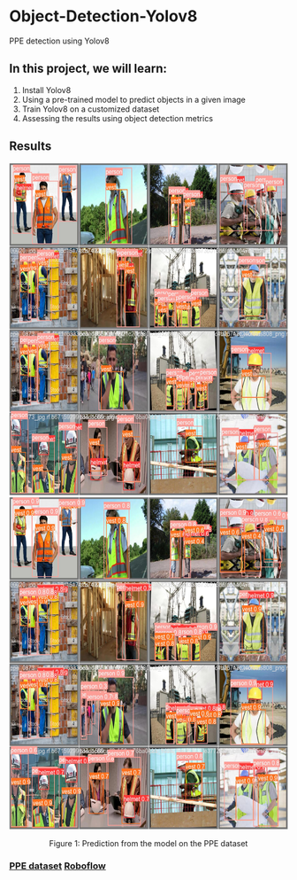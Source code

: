 # Object-Detection-Yolov8
PPE detection using Yolov8

## In this project, we will learn:
1. Install Yolov8
2. Using a pre-trained model to predict objects in a given image
3. Train Yolov8 on a customized dataset
4. Assessing the results using object detection metrics

## Results
<!-- ![image](images/val_batch0_labels.jpg) -->
<div align="center">
  <img src="./images/val_batch0_labels.jpg" height="600">
  <img src="./images/val_batch0_pred.jpg" height="600">
</div>
<p align="center">
  Figure 1: Prediction from the model on the PPE dataset
</p>

### [PPE dataset](https://universe.roboflow.com/team31/ppe-detection-83wpd/dataset/2#) [Roboflow](https://universe.roboflow.com/)

